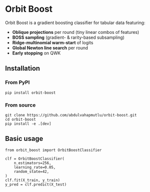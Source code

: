 # Orbit Boost

Orbit Boost is a gradient boosting classifier for tabular data featuring:
- **Oblique projections** per round (tiny linear combos of features)
- **BOSS sampling** (gradient- & rarity-based subsampling)
- **Ridge-multinomial warm-start** of logits
- **Global Newton line search** per round
- **Early stopping** on QWK

## Installation

### From PyPI
```
pip install orbit-boost
```

### From source
```
git clone https://github.com/abdulvahapmutlu/orbit-boost.git
cd orbit-boost
pip install -e .[dev]
```

## Basic usage
```
from orbit_boost import OrbitBoostClassifier

clf = OrbitBoostClassifier(
    n_estimators=256,
    learning_rate=0.05,
    random_state=42,
)
clf.fit(X_train, y_train)
y_pred = clf.predict(X_test)
```
